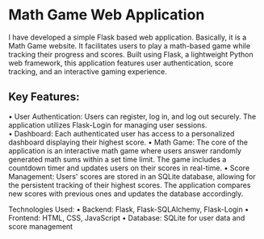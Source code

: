 # Math Game Web Application
I have developed a simple Flask based web application. Basically, it is a Math Game website. It facilitates users to play a math-based game while tracking their progress and scores. Built using Flask, a lightweight Python web framework, this application features user authentication, score tracking, and an interactive gaming experience.

## Key Features:
•	User Authentication: Users can register, log in, and log out securely. The application utilizes Flask-Login for managing user sessions. <br>
•	Dashboard: Each authenticated user has access to a personalized dashboard displaying their highest score.
•	Math Game: The core of the application is an interactive math game where users answer randomly generated math sums within a set time limit. The game includes a countdown timer and updates users on their scores in real-time.
•	Score Management: Users' scores are stored in an SQLite database, allowing for the persistent tracking of their highest scores. The application compares new scores with previous ones and updates the database accordingly.

Technologies Used:
•	Backend: Flask, Flask-SQLAlchemy, Flask-Login
•	Frontend: HTML, CSS, JavaScript
•	Database: SQLite for user data and score management
